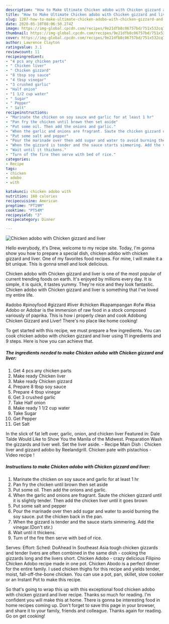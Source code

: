 ```yaml
---
description: "How to Make Ultimate Chicken adobo with Chicken gizzard and liver"
title: "How to Make Ultimate Chicken adobo with Chicken gizzard and liver"
slug: 1207-how-to-make-ultimate-chicken-adobo-with-chicken-gizzard-and-liver
date: 2020-05-10T08:06:50.274Z
image: https://img-global.cpcdn.com/recipes/9e21dfb8c06757bd/751x532cq70/chicken-adobo-with-chicken-gizzard-and-liver-recipe-main-photo.jpg
thumbnail: https://img-global.cpcdn.com/recipes/9e21dfb8c06757bd/751x532cq70/chicken-adobo-with-chicken-gizzard-and-liver-recipe-main-photo.jpg
cover: https://img-global.cpcdn.com/recipes/9e21dfb8c06757bd/751x532cq70/chicken-adobo-with-chicken-gizzard-and-liver-recipe-main-photo.jpg
author: Lawrence Clayton
ratingvalue: 3.1
reviewcount: 11
recipeingredient:
- "4 pcs any chicken parts"
- " Chicken liver"
- " Chicken gizzard"
- "8 tbsp soy sauce"
- "4 tbsp vinegar"
- "3 crushed garlic"
- "Half onion"
- "1 1/2 cup water"
- " Sugar"
- " Pepper"
- " Salt"
recipeinstructions:
- "Marinate the chicken on soy sauce and garlic for at least 1 hr"
- "Pan fry the chicken until brown then set aside"
- "Put some oil. Then add the onions and garlic."
- "When the garlic and onions are fragrant. Saute the chicken gizzard until it is slightly tender. Then add the chicken liver until it goes brown"
- "Put some salt and pepper"
- "Pour the marinade over then add sugar and water to avoid burning the soy sauce. put the chicken back in the pan."
- "When the gizzard is tender and the sauce starts simmering. Add the vinegar.(Don&#39;t stir.)"
- "Wait until it thickens."
- "Turn of the fire then serve with bed of rice."
categories:
- Recipe
tags:
- chicken
- adobo
- with

katakunci: chicken adobo with 
nutrition: 160 calories
recipecuisine: American
preptime: "PT19M"
cooktime: "PT54M"
recipeyield: "3"
recipecategory: Dinner

---
```



![Chicken adobo with Chicken gizzard and liver](https://img-global.cpcdn.com/recipes/9e21dfb8c06757bd/751x532cq70/chicken-adobo-with-chicken-gizzard-and-liver-recipe-main-photo.jpg)

Hello everybody, it's Drew, welcome to my recipe site. Today, I'm gonna show you how to prepare a special dish, chicken adobo with chicken gizzard and liver. One of my favorites food recipes. For mine, I will make it a bit unique. This is gonna smell and look delicious.

Chicken adobo with Chicken gizzard and liver is one of the most popular of current trending foods on earth. It's enjoyed by millions every day. It is simple, it is quick, it tastes yummy. They're nice and they look fantastic. Chicken adobo with Chicken gizzard and liver is something that I've loved my entire life.

#adobo #pinoyfood #gizzard #liver #chicken #kapampangan #ofw #ksa Adobo or Adobar is the immersion of raw food in a stock composed variously of paprika. This is how i properly clean and cook Adobong Chicken Gizzard and Liver! There&#39;s no place like home cooking!


To get started with this recipe, we must prepare a few ingredients. You can cook chicken adobo with chicken gizzard and liver using 11 ingredients and 9 steps. Here is how you can achieve that.

<!--inarticleads1-->

##### The ingredients needed to make Chicken adobo with Chicken gizzard and liver:

1. Get 4 pcs any chicken parts
1. Make ready  Chicken liver
1. Make ready  Chicken gizzard
1. Prepare 8 tbsp soy sauce
1. Prepare 4 tbsp vinegar
1. Get 3 crushed garlic
1. Take Half onion
1. Make ready 1 1/2 cup water
1. Take  Sugar
1. Get  Pepper
1. Get  Salt


In the slick of fat left over, garlic, onion, and chicken liver Featured in: Dale Talde Would Like to Show You the Manila of the Midwest. Preparation Wash the gizzards and liver well. Set the liver aside. - Recipe Main Dish : Chicken liver and gizzard adobo by Reelandgrill. Chicken pate with pistachios - Video recipe ! 

<!--inarticleads2-->

##### Instructions to make Chicken adobo with Chicken gizzard and liver:

1. Marinate the chicken on soy sauce and garlic for at least 1 hr
1. Pan fry the chicken until brown then set aside
1. Put some oil. Then add the onions and garlic.
1. When the garlic and onions are fragrant. Saute the chicken gizzard until it is slightly tender. Then add the chicken liver until it goes brown
1. Put some salt and pepper
1. Pour the marinade over then add sugar and water to avoid burning the soy sauce. put the chicken back in the pan.
1. When the gizzard is tender and the sauce starts simmering. Add the vinegar.(Don&#39;t stir.)
1. Wait until it thickens.
1. Turn of the fire then serve with bed of rice.


Serves: Effort: Sched: DoAhead In Southeast Asia tough chicken gizzards and tender livers are often combined in the same dish - cooking the gizzards long and the livers short. Chicken Adobo - crazy delicious Filipino Chicken Adobo recipe made in one pot. Chicken Abodo is a perfect dinner for the entire family. I used chicken thighs for this recipe and yields tender, moist, fall-off-the-bone chicken. You can use a pot, pan, skillet, slow cooker or an Instant Pot to make this recipe. 

So that's going to wrap this up with this exceptional food chicken adobo with chicken gizzard and liver recipe. Thanks so much for reading. I'm confident you will make this at home. There is gonna be interesting food in home recipes coming up. Don't forget to save this page in your browser, and share it to your family, friends and colleague. Thanks again for reading. Go on get cooking!
